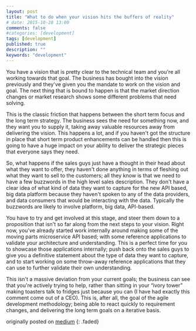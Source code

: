 ```yaml
---
layout: post
title: "What to do when your vision hits the buffers of reality"
# date: 2015-10-28 13:00
comments: false
#categories: [development]
tags: [development]
published: true
description: ""
keywords: "development"
---
```


You have a vision that is pretty clear to the technical team and you're all working towards that goal. The business has bought into the vision previously and they've given you the mandate to work on the vision and goal. The next thing that is bound to happen is that the market direction changes or market research shows some different problems that need solving.

<!-- more -->

This is the classic friction that happens between the short term focus and the long term strategy. The business sees the need for something now, and they want you to supply it, taking away valuable resources away from delivering the vision. This happens a lot, and if you haven't got the structure in place that short term product enhancements can be handled then this is going to have a huge impact on your ability to deliver the strategic pieces that everyone says they need.

So, what happens if the sales guys just have a thought in their head about what they want to offer, they haven't done anything in terms of fleshing out what they want to sell to the customers; all they know is that we need to have a few buzzwords in the high level sales description. They don't have a clear idea of what kind of data they want to capture for the new API based, big data platform because they haven't spoken to any of the data providers, and data consumers that would be interacting with the data. Typically the buzzwords are likely to involve platform, big data, API-based.

You have to try and get involved at this stage, and steer them down to a proposition that isn't so far along from the next steps to your vision. Right now, you've already started work internally around making some of the moving parts microservice API based; with some reference applications to validate your architecture and understanding. This is a perfect time for you to showcase those applications internally; push back onto the sales guys to give you a definitive statement about the type of data they want to capture, and to start working on some throw-away reference applications that they can use to further validate their own understanding.

This isn't a massive deviation from your current goals; the business can see that you're actively trying to help, rather than sitting in your “ivory tower” making toasters talk to fridges just because you can (I have had exactly this comment come out of a CEO). This is, after all, the goal of the agile development methodology; being able to react quickly to requirement changes, and delivering the long term goals on a iterative basis.

originally posted on [medium](https://medium.com/order-from-ambiguity/what-to-do-when-your-vision-hits-the-buffers-of-reality-cb76115ebaf0)
{: .faded}